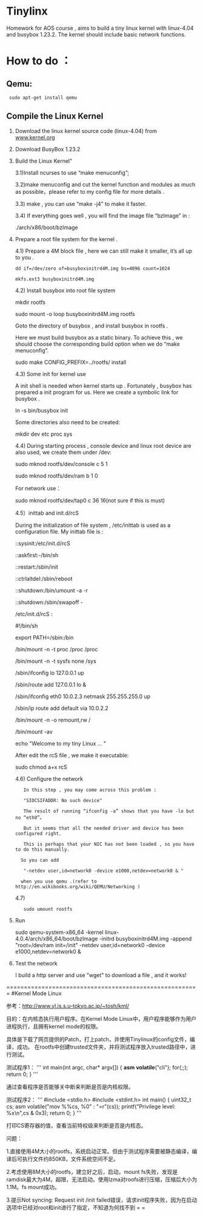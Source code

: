 # Tinylinx
Homework for AOS course , aims to build a tiny linux kernel with linux-4.04 and busybox 1.23.2. The kernel should include basic network functions.

# How to do ：

## Qemu:

     sudo apt-get install qemu

## Compile the Linux Kernel
1.  Download the linux kernel source code (linux-4.04) from www.kernel.org

2.  Download BusyBox 1.23.2

3. Build the Linux Kernel"

     3.1)Install ncurses to use “make menuconfig”;

     3.2)make menuconfig and cut the kernel function and modules as much as possible，please refer to my config file for more details .

     3.3) make , you can use “make -j4” to make it faster.

     3.4) If everything goes well , you will find the image file “bzImage” in :

     ./arch/x86/boot/bzImage

4. Prepare a root file system for the kernel .

      4.1) Prepare a 4M block file , here we can still make it smaller, it’s all up to you . 

       dd if=/dev/zero of=busyboxinitrd4M.img bs=4096 count=1024

       mkfs.ext3 busyboxinitrd4M.img
     
     4.2) Install busybox into root file system
     
     mkdir rootfs
     
     sudo mount -o loop busyboxinitrd4M.img rootfs
     
     Goto the directory of busybox , and install busybox in rootfs .
     
     Here we must build busybox as a static binary. To achieve this , we should choose the corresponding build option when we do “make menuconfig”.  
     
     sudo make CONFIG_PREFIX=../rootfs/ install  
     
     4.3) Some init for kernel use 
     
     A init shell is needed when kernel starts up . Fortunately , busybox has prepared a init program for us. Here we create a symbolic link for busybox .
     
     ln -s bin/busybox init
     
     Some directories also need to be created:
     
     mkdir dev etc proc sys
     
     4.4) During starting process , console device and linux root device are also used, we create them under /dev:
     
     sudo mknod rootfs/dev/console c 5 1
     
     sudo mknod rootfs/dev/ram b 1 0
    
    For network use：
    
     sudo mknod rootfs/dev/tap0 c 36 16(not sure if this is must)
    
     4.5）inittab and init.d/rcS
    
     During the initialization of file system , /etc/inittab is used as a configuration file. My inittab file is :
    
     ::sysinit:/etc/init.d/rcS

     ::askfirst:-/bin/sh

     ::restart:/sbin/init

     ::ctrlaltdel:/sbin/reboot

     ::shutdown:/bin/umount -a -r

     ::shutdown:/sbin/swapoff -

     /etc/init.d/rcS :
     
     #!/bin/sh
     
     export PATH=/sbin:/bin

     /bin/mount -n -t proc  /proc  /proc
     
     /bin/mount -n -t sysfs none /sys

     /sbin/ifconfig lo 127.0.0.1 up
     
     /sbin/route add 127.0.0.1 lo &

     /sbin/ifconfig eth0 10.0.2.3 netmask 255.255.255.0 up
     
     /sbin/ip route add default via 10.0.2.2

     /bin/mount -n -o  remount,rw  /
     
     /bin/mount -av

     echo "Welcome to my tiny Linux ... "
     
     After edit the rcS file , we make it executable:

     sudo chmod a+x rcS
	
     4.6) Configure the network 
     
          In this step , you may come across this problem :
     
          "SIOCSIFADDR: No such device"
         
          The result of running “ifconfig -a” shows that you have -lo but no “eth0”。 
     
          But it seems that all the needed driver and device has been configured right.
     
          This is perhaps that your NIC has not been loaded , so you have to do this manually.
         
         So you can add  
         
          "-netdev user,id=network0 -device e1000,netdev=network0 & "
         
         when you use qemu .(refer to http://en.wikibooks.org/wiki/QEMU/Networking )
     
     4.7)      
          
          sudo umount rootfs

5. Run
     
     sudo qemu-system-x86_64 -kernel linux-4.0.4/arch/x86_64/boot/bzImage -initrd busyboxinitrd4M.img -append "root=/dev/ram init=/init" -netdev user,id=network0 -device e1000,netdev=network0 &

6. Test the network
     
     I build a http server and use "wget" to download a file , and it works!


=======================================================
#Kernel Mode Linux

参考：http://www.yl.is.s.u-tokyo.ac.jp/~tosh/kml/

目的：在内核态执行用户程序。在Kernel Mode Linux中，用户程序能够作为用户进程执行，且拥有kernel mode的权限。

具体是下载了网页提供的Patch，打上patch，并使用Tinylinux的config文件，编译，成功。
在rootfs中创建trusted文件夹，并将测试程序放入trusted路径中，进行测试。

测试程序1：
'''
int main(int argc, char* argv[])
{
        __asm__ __volatile__("cli");
        for(;;);
        return 0;
}
'''

通过查看程序是否能够关中断来判断是否是内核权限。

测试程序2：
'''
#include <stdio.h>
#include <stdint.h>
int main()
{
        uint32_t cs;
        asm volatile("mov %%cs, %0" : "=r"(cs));
        printf("Privilege level: %x\n",cs & 0x3);
        return 0;
}
'''

打印CS寄存器的值，查看当前特权级来判断是否是内核态。

问题：

1.直接使用4M大小的rootfs，系统启动正常。但由于测试程序需要被静态编译，编译后可执行文件约850KB，文件系统空间不足。

2.考虑使用8M大小的rootfs，建立好之后，启动，mount fs失败，发现是ramdisk最大为4M，超限，无法启动。使用lzma对roofs进行压缩，压缩后大小为1.1M。fs mount成功。

3.提示Not syncing: Request init /init failed错误，请求init程序失败，因为在启动选项中已经对root和init进行了指定，不知道为何找不到 = =

